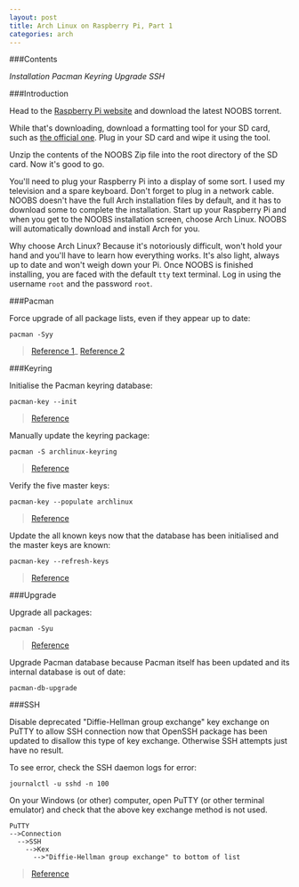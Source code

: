 ```yaml
---
layout: post
title: Arch Linux on Raspberry Pi, Part 1
categories: arch
---
```


###Contents

_Installation_
_Pacman_
_Keyring_
_Upgrade_
_SSH_

###Introduction

Head to the [Raspberry Pi website](http://www.raspberrypi.org/downloads/) and download the latest NOOBS torrent.

While that's downloading, download a formatting tool for your SD card, such as [the official one](https://www.sdcard.org/downloads/formatter_4/). Plug in your SD card and wipe it using the tool.

Unzip the contents of the NOOBS Zip file into the root directory of the SD card. Now it's good to go.

You'll need to plug your Raspberry Pi into a display of some sort. I used my television and a spare keyboard. Don't forget to plug in a network cable. NOOBS doesn't have the full Arch installation files by default, and it has to download some to complete the installation. Start up your Raspberry Pi and when you get to the NOOBS installation screen, choose Arch Linux. NOOBS will automatically download and install Arch for you.

Why choose Arch Linux? Because it's notoriously difficult, won't hold your hand and you'll have to learn how everything works. It's also light, always up to date and won't weigh down your Pi. Once NOOBS is finished installing, you are faced with the default `tty` text terminal. Log in using the username `root` and the password `root`.

###Pacman

Force upgrade of all package lists, even if they appear up to date:

  `pacman -Syy`
>[Reference 1](https://wiki.archlinux.org/index.php/Pacman#Packages_cannot_be_retrieved_on_installation)_
>[Reference 2](https://bbs.archlinux.org/viewtopic.php?pid=1403731#p1403731)

###Keyring

Initialise the Pacman keyring database:

  `pacman-key --init`
>[Reference]( https://wiki.archlinux.org/index.php/Pacman/Package_signing#Initializing_the_keyring)

Manually update the keyring package:

  `pacman -S archlinux-keyring`
>[Reference](  https://wiki.archlinux.org/index.php/pacman#Signature_from_.22User_.3Cemail.40gmail.com.3E.22_is_unknown_trust.2C_installation_failed)

Verify the five  master keys:

  `pacman-key --populate archlinux`
>[Reference](https://wiki.archlinux.org/index.php/Pacman/Package_signing#Verifying_the_five_master_keys)

Update the all known keys now that the database has been initialised and the master keys are known:

  `pacman-key --refresh-keys`
>[Reference](https://wiki.archlinux.org/index.php/pacman#Signature_from_.22User_.3Cemail.40gmail.com.3E.22_is_unknown_trust.2C_installation_failed)

###Upgrade

Upgrade all packages:

  `pacman -Syu`
>[Reference](https://wiki.archlinux.org/index.php/Pacman#Upgrading_packages)

Upgrade Pacman database because Pacman itself has been updated and its internal database is out of date:

  `pacman-db-upgrade`

###SSH

Disable deprecated "Diffie-Hellman group exchange" key exchange on PuTTY to allow SSH connection now that OpenSSH package has been updated to disallow this type of key exchange. Otherwise SSH attempts just have no result.

To see error, check the SSH daemon logs for error:

  `journalctl -u sshd -n 100`

On your Windows (or other) computer, open PuTTY (or other terminal emulator) and check that the above key exchange method is not used.

    PuTTY
    -->Connection
      -->SSH
        -->Kex
          -->"Diffie-Hellman group exchange" to bottom of list

> [Reference](https://blog.nytsoi.net/2015/07/13/putty-kex-error)
